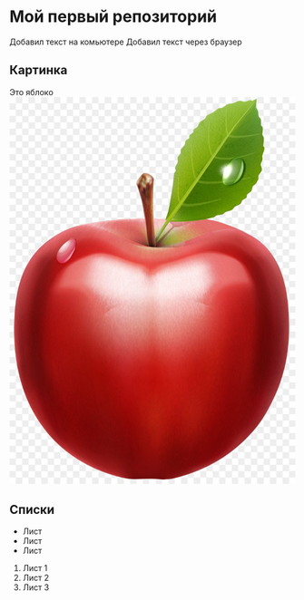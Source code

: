 # Мой первый репозиторий

Добавил текст на комьютере
Добавил текст через браузер


## Картинка
Это яблоко
![Яблоко](apple.jpeg)


## Списки

* Лист
* Лист
* Лист

1. Лист 1
2. Лист 2
3. Лист 3


